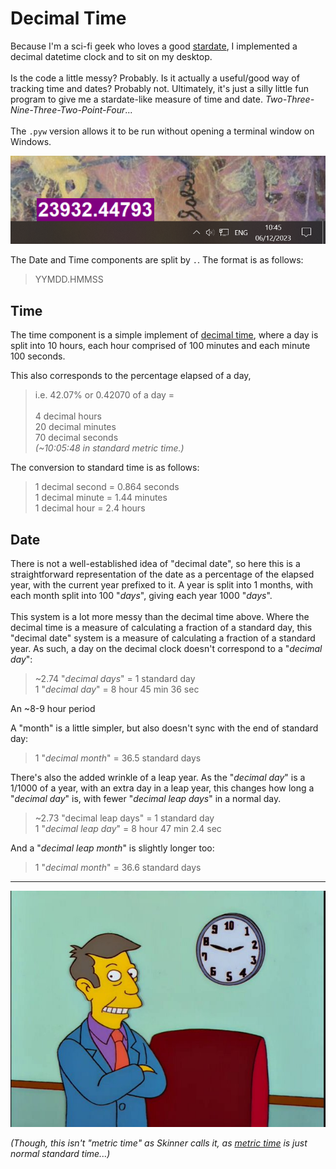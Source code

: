 # Decimal Time

Because I'm a sci-fi geek who loves a good [stardate](https://en.wikipedia.org/wiki/Stardate), I implemented a decimal datetime clock and to sit on my desktop.\
\
Is the code a little messy? Probably. Is it actually a useful/good way of tracking time and dates? Probably not. Ultimately, it's just a silly little fun program to give me a stardate-like measure of time and date. _Two-Three-Nine-Three-Two-Point-Four_...\
\
The `.pyw` version allows it to be run without opening a terminal window on Windows.

![Screenshot showing the decimal clock at datetime 23932.44793 next to the standard Windows clock, showing 10:45 06/12/2023](/img/example.png)

The Date and Time components are split by `.`. The format is as follows: 
>YYMDD.HMMSS

## Time

The time component is a simple implement of [decimal time](https://en.wikipedia.org/wiki/Decimal_time), where a day is split into 10 hours, each hour comprised of 100 minutes and each minute 100 seconds. 

This also corresponds to the percentage elapsed of a day,

> i.e. 42.07% or 0.42070 of a day = \
> \
> 4 decimal hours \
> 20 decimal minutes \
> 70 decimal seconds \
> _(~10:05:48 in standard metric time.)_

The conversion to standard time is as follows:

>1 decimal second = 0.864 seconds \
>1 decimal minute = 1.44 minutes \
>1 decimal hour = 2.4 hours 

## Date

There is not a well-established idea of "decimal date", so here this is a straightforward representation of the date as a percentage of the elapsed year, with the current year prefixed to it. A year is split into 1 months, with each month split into 100 "_days_", giving each year 1000 "_days_". \
\
This system is a lot more messy than the decimal time above. Where the decimal time is a measure of calculating a fraction of a standard day, this "decimal date" system is a measure of calculating a fraction of a standard year. As such, a day on the decimal clock doesn't correspond to a "_decimal day_":
>~2.74 "_decimal days_" = 1 standard day\
>1 "_decimal day_"  = 8 hour 45 min 36 sec

An ~8-9 hour period 

A "month" is a little simpler, but also doesn't sync with the end of standard day:
>1 "_decimal month_" = 36.5 standard days

There's also the added wrinkle of a leap year. As the "_decimal day_" is a 1/1000 of a year, with an extra day in a leap year, this changes how long a "_decimal day_" is, with fewer "_decimal leap days_" in a normal day.
>~2.73 "decimal leap days" = 1 standard day\
>1 "_decimal leap day_" = 8 hour 47 min 2.4 sec

And a "_decimal leap month_" is slightly longer too:
>1 "_decimal month_" = 36.6 standard days

___

![Principal Skinner, from The Simpsons, smiling with arms folded in front of a "decimal clock" on the wall, showing the numbers 1-10 around the edge of the clock.](img/decimal_skinner.jpg)

*(Though, this isn't "metric time" as Skinner calls it, as [metric time](https://en.wikipedia.org/wiki/Metric_time) is just normal standard time...)*















